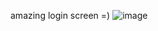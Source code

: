 amazing login screen =)
![image](https://github.com/user-attachments/assets/be44f04d-ce13-4da5-b37b-0e2cfc570424)

